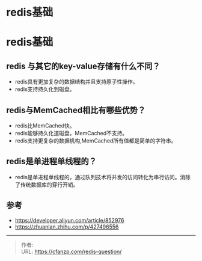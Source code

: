 # redis基础


<!--more-->

# redis基础
## redis 与其它的key-value存储有什么不同？
- redis具有更加复杂的数据结构并且支持原子性操作。
- redis支持持久化到磁盘。

## redis与MemCached相比有哪些优势？
- redis比MemCached快。
- redis能够持久化道磁盘，MemCached不支持。
- redis支持更复杂的数据机构,MemCached所有值都是简单的字符串。

## redis是单进程单线程的？
- redis是单进程单线程的，通过队列技术将并发的访问转化为串行访问。消除了传统数据库的穿行开销。

## 参考
- https://developer.aliyun.com/article/852976
- https://zhuanlan.zhihu.com/p/427496556


---

> 作者:   
> URL: https://cfanzp.com/redis-question/  

